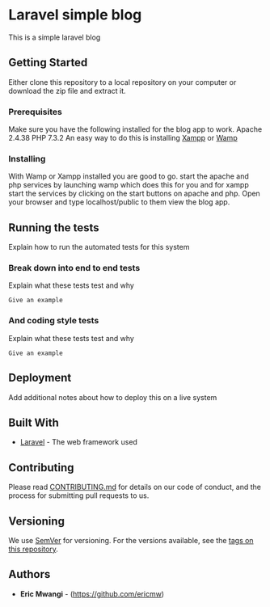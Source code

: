 # Laravel simple blog

This is a simple laravel blog 

## Getting Started

Either clone this repository to a local repository on your computer or download the zip file and extract it.

### Prerequisites

Make sure you have the following installed for the blog app to work.
    Apache 2.4.38
    PHP 7.3.2
An easy way to do this is installing <a href="https://www.apachefriends.org/download.html">Xampp</a> or <a href="http://www.wampserver.com/en/">Wamp</a>

### Installing

With Wamp or Xampp installed you are good to go. start the apache and php services by launching wamp which does this for you and for xampp start the services by clicking on the start buttons on apache and php. Open your browser and type localhost/public to them view the blog app. 

## Running the tests

Explain how to run the automated tests for this system

### Break down into end to end tests

Explain what these tests test and why

```
Give an example
```

### And coding style tests

Explain what these tests test and why

```
Give an example
```

## Deployment

Add additional notes about how to deploy this on a live system

## Built With

* [Laravel](https://laravel.com/docs/5.7) - The web framework used

## Contributing

Please read [CONTRIBUTING.md](https://gist.github.com/PurpleBooth/b24679402957c63ec426) for details on our code of conduct, and the process for submitting pull requests to us.

## Versioning

We use [SemVer](http://semver.org/) for versioning. For the versions available, see the [tags on this repository](https://github.com/your/project/tags). 

## Authors

* **Eric Mwangi** - (https://github.com/ericmw)


